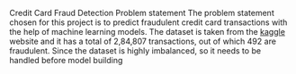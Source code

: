 Credit Card Fraud Detection
Problem statement
The problem statement chosen for this project is to predict fraudulent credit card transactions with the help of machine learning models.
The dataset is taken from the [kaggle](https://www.kaggle.com/datasets/mlg-ulb/creditcardfraud) website and it has a total of 2,84,807 transactions, out of which 492 are fraudulent. Since the dataset is highly imbalanced, so it needs to be handled before model building
